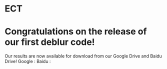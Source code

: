 # ECT
# Congratulations on the release of our first deblur code!
Our results are now available for download from our Google Drive and Baidu Drive!
Google :
Baidu : 
